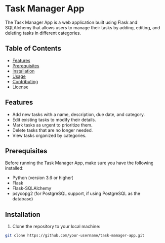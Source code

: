 # Task Manager App

The Task Manager App is a web application built using Flask and SQLAlchemy that allows users to manage their tasks by adding, editing, and deleting tasks in different categories.

## Table of Contents

- [Features](#features)
- [Prerequisites](#prerequisites)
- [Installation](#installation)
- [Usage](#usage)
- [Contributing](#contributing)
- [License](#license)

## Features

- Add new tasks with a name, description, due date, and category.
- Edit existing tasks to modify their details.
- Mark tasks as urgent to prioritize them.
- Delete tasks that are no longer needed.
- View tasks organized by categories.

## Prerequisites

Before running the Task Manager App, make sure you have the following installed:

- Python (version 3.6 or higher)
- Flask
- Flask-SQLAlchemy
- psycopg2 (for PostgreSQL support, if using PostgreSQL as the database)

## Installation

1. Clone the repository to your local machine:

```bash
git clone https://github.com/your-username/task-manager-app.git
